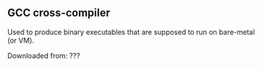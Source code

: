 GCC cross-compiler
------------------

Used to produce binary executables that are supposed to run on bare-metal (or VM). 

Downloaded from:
    ???

